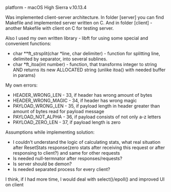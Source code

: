 platform - macOS High Sierra v.10.13.4

Was implemented client-server architecture.
In folder [server] you can find Makefile and implemented server written on C. 
And in folder [client] - another Makefile with client on C for testing server.

Also I used my own written library - libft for using some special and convenient functions:
- char **ft_strsplit(char *line, char delimiter) - function for splitting line,
delimited by separator, into several sublines.
- char *ft_itoa(int number) - function, that transforms integer to string
AND returns its new ALLOCATED string (unlike itoa() with needed buffer in params)

My own errors:
- HEADER_WRONG_LEN - 33, if header has wrong amount of bytes
- HEADER_WRONG_MAGIC - 34, if header has wrong magic
- PAYLOAD_WRONG_LEN - 35, if payload length in header greater than amount of bytes read for payload message
- PAYLOAD_NOT_ALPHA - 36, if payload consists of not only a-z letters
- PAYLOAD_ZERO_LEN - 37, if payload length is zero

Assumptions while implementing solution:
- I couldn't understand the logic of calculating stats,
what real situation after ResetStats response(zero stats after receiving
this request or after responsing to client?)
and same for other requests
- Is needed null-termnator after responses/requests?
- Is server should be demon?
- Is needed separated process for every client?

I think, if I had more time, I would deal with select()/epoll() and improved UI on client
